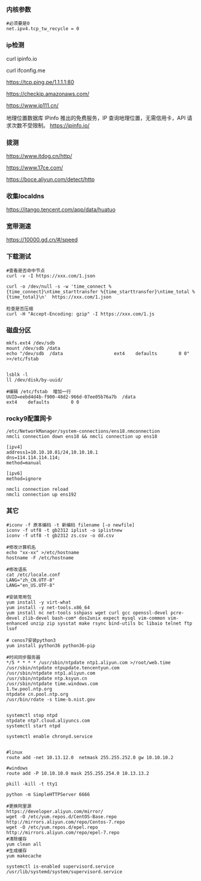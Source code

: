 ### 内核参数
```shell
#必须要是0
net.ipv4.tcp_tw_recycle = 0
```

### ip检测
curl ipinfo.io

curl ifconfig.me

<a href="https://tcp.ping.pe/1.1.1.1:80" target="_blank" rel="noopener noreferrer">https://tcp.ping.pe/1.1.1.1:80</a>

<a href="https://checkip.amazonaws.com/" target="_blank" rel="noopener noreferrer">https://checkip.amazonaws.com/</a>

<a href="https://www.ip111.cn/" target="_blank" rel="noopener noreferrer">https://www.ip111.cn/</a>

地理位置数据库 IPinfo 推出的免费服务，IP 查询地理位置，无需信用卡，API 请求次数不受限制。
<a href="https://ipinfo.io/" target="_blank" rel="noopener noreferrer">https://ipinfo.io/</a>

### 拨测
<a href="https://www.itdog.cn/http/" target="_blank" rel="noopener noreferrer">https://www.itdog.cn/http/</a>

<a href="https://www.17ce.com/" target="_blank" rel="noopener noreferrer">https://www.17ce.com/</a>

<a href="https://boce.aliyun.com/detect/http" target="_blank" rel="noopener noreferrer">https://boce.aliyun.com/detect/http</a>

### 收集localdns
<a href="https://itango.tencent.com/app/data/huatuo" target="_blank" rel="noopener noreferrer">https://itango.tencent.com/app/data/huatuo</a>

### 宽带测速
<a href="https://10000.gd.cn/#/speed" target="_blank" rel="noopener noreferrer">https://10000.gd.cn/#/speed</a>

### 下载测试
```shell
#查看是否命中节点
curl -v -I https://xxx.com/1.json

curl -o /dev/null -s -w 'time_connect %{time_connect}\ntime_starttransfer %{time_starttransfer}\ntime_total %{time_total}\n'  https://xxx.com/1.json

检查是否压缩
curl -H "Accept-Encoding: gzip" -I https://xxx.com/1.js
```
### 磁盘分区
```shell
mkfs.ext4 /dev/sdb
mount /dev/sdb /data
echo "/dev/sdb  /data                   ext4    defaults        0 0" >>/etc/fstab


lsblk -l
ll /dev/disk/by-uuid/

#编辑 /etc/fstab  增加一行
UUID=eebd4d4b-f900-48d2-966d-07ee05b76a7b  /data                   ext4    defaults        0 0
```
### rocky9配置网卡
```shell
/etc/NetworkManager/system-connections/ens18.nmconnection
nmcli connection down ens18 && nmcli connection up ens18

[ipv4]
address1=10.10.10.81/24,10.10.10.1
dns=114.114.114.114;
method=manual

[ipv6]
method=ignore

nmcli connection reload
nmcli connection up ens192
```
### 其它
```shell
#iconv -f 原本编码 -t 新编码 filename [-o newfile]
iconv -f utf8 -t gb2312 iplist -o iplistnew
iconv -f utf8 -t gb2312 zs.csv -o dd.csv

#修改计算机名
echo "xx-xx" >/etc/hostname
hostname -F /etc/hostname

#修改语系
cat /etc/locale.conf 
LANG="zh_CN.UTF-8"
LANG="en_US.UTF-8"

#安装常用包
yum install -y virt-what
yum install -y net-tools.x86_64
yum install nc net-tools sshpass wget curl gcc openssl-devel pcre-devel zlib-devel bash-com* dos2unix expect mysql vim-common vim-enhanced unzip zip sysstat make rsync bind-utils bc libaio telnet ftp lsof

# cenos7安装python3
yum install python36 python36-pip

#时间同步服务器
*/5 * * * * /usr/sbin/ntpdate ntp1.aliyun.com >/root/web.time
/usr/sbin/ntpdate ntpupdate.tencentyun.com
/usr/sbin/ntpdate ntp1.aliyun.com
/usr/sbin/ntpdate ntp.ksyun.cn
/usr/sbin/ntpdate time.windows.com
1.tw.pool.ntp.org
ntpdate cn.pool.ntp.org
/usr/bin/rdate -s time-b.nist.gov


systemctl stop ntpd
ntpdate ntp7.cloud.aliyuncs.com
systemctl start ntpd

systemctl enable chronyd.service


#linux
route add -net 10.13.12.0  netmask 255.255.252.0 gw 10.10.10.2

#windows
route add -P 10.10.10.0 mask 255.255.254.0 10.13.13.2

pkill -kill -t tty1

python -m SimpleHTTPServer 6666

#更换阿里源
https://developer.aliyun.com/mirror/
wget -O /etc/yum.repos.d/CentOS-Base.repo http://mirrors.aliyun.com/repo/Centos-7.repo
wget -O /etc/yum.repos.d/epel.repo http://mirrors.aliyun.com/repo/epel-7.repo
#清除缓存
yum clean all
#生成缓存
yum makecache

systemctl is-enabled supervisord.service
/usr/lib/systemd/system/supervisord.service

```
